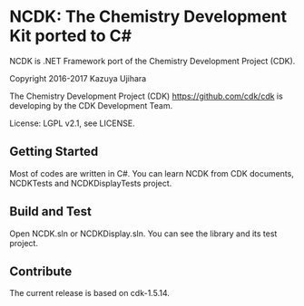 # NCDK: The Chemistry Development Kit ported to C# 

NCDK is .NET Framework port of the Chemistry Development Project (CDK).

Copyright 2016-2017 Kazuya Ujihara

The Chemistry Development Project (CDK) <https://github.com/cdk/cdk> is developing by the CDK Development Team.

License: LGPL v2.1, see LICENSE.

## Getting Started
Most of codes are written in C#. You can learn NCDK from CDK documents, NCDKTests and NCDKDisplayTests project.

## Build and Test
Open NCDK.sln or NCDKDisplay.sln. You can see the library and its test project.

## Contribute
The current release is based on cdk-1.5.14.
